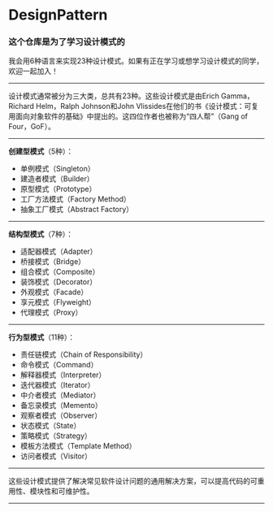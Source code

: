 # DesignPattern

### 这个仓库是为了学习设计模式的
我会用6种语言来实现23种设计模式。如果有正在学习或想学习设计模式的同学，欢迎一起加入！

---

设计模式通常被分为三大类，总共有23种。这些设计模式是由Erich Gamma，Richard Helm，Ralph Johnson和John Vlissides在他们的书《设计模式：可复用面向对象软件的基础》中提出的。这四位作者也被称为“四人帮”（Gang of Four，GoF）。

---

**创建型模式**（5种）：
- 单例模式（Singleton）
- 建造者模式（Builder）
- 原型模式（Prototype）
- 工厂方法模式（Factory Method）
- 抽象工厂模式（Abstract Factory）

---

**结构型模式**（7种）：
- 适配器模式（Adapter）
- 桥接模式（Bridge）
- 组合模式（Composite）
- 装饰模式（Decorator）
- 外观模式（Facade）
- 享元模式（Flyweight）
- 代理模式（Proxy）

---

**行为型模式**（11种）：
- 责任链模式（Chain of Responsibility）
- 命令模式（Command）
- 解释器模式（Interpreter）
- 迭代器模式（Iterator）
- 中介者模式（Mediator）
- 备忘录模式（Memento）
- 观察者模式（Observer）
- 状态模式（State）
- 策略模式（Strategy）
- 模板方法模式（Template Method）
- 访问者模式（Visitor）

---

这些设计模式提供了解决常见软件设计问题的通用解决方案，可以提高代码的可重用性、模块性和可维护性。

---
